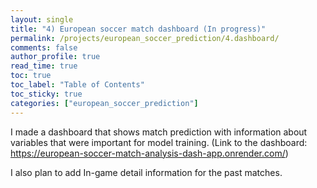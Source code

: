 ```yaml
---
layout: single
title: "4) European soccer match dashboard (In progress)"
permalink: /projects/european_soccer_prediction/4.dashboard/
comments: false
author_profile: true
read_time: true
toc: true
toc_label: "Table of Contents"
toc_sticky: true
categories: ["european_soccer_prediction"]
---
```


I made a dashboard that shows match prediction with information about variables that were important for model training. 
(Link to the dashboard: https://european-soccer-match-analysis-dash-app.onrender.com/)

I also plan to add In-game detail information for the past matches.
